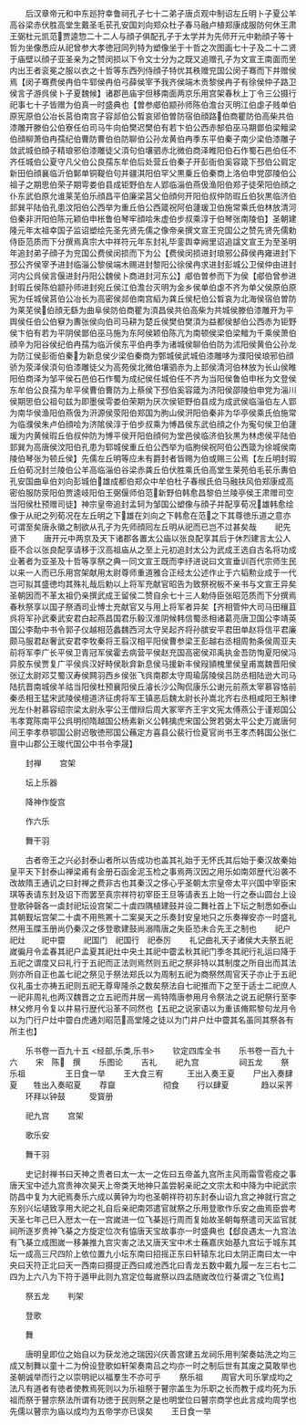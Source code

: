 <!-- { "loadSidebar": true } -->
　　后汉章帝元和中东廵狩幸鲁祠孔子七十二弟子唐贞观中制诏左丘明卜子夏公羊高谷梁赤伏胜高堂生戴圣毛苌孔安国刘向郑众杜子春马融卢植郑康成服防何休王肃王弼杜元凯范贾逵惣二十二人与顔子俱配孔子于太学并为先师开元中勅顔子等十哲为坐像悉应从祀曾参大孝徳冠同列特为塑像坐于十哲之次图画七十子及二十二贤于庙壁以顔子亚圣亲为之赞闵损以下令文士分为之既又追赠孔子为文宣王南面而坐内出王者衮冕之服以衣之十哲等东西列侍顔子特优其秩赠兖国公闵子骞而下并赠侯焉【闵子骞费侯冉伯牛郓侯冉伯弓薛侯宰予我齐侯端木贡黎侯冉子有徐侯仲子路卫侯言子游呉侯卜子夏魏候】诸郡邑庙宇但移南面两京乐用宫架春秋上丁令三公摄行祀事七十子皆赠为伯真一时盛典也【曽参郕伯颛孙师陈伯澹台灭明江伯虙子贱单伯原宪原伯公冶长莒伯南宫子容郯伯公晳哀郳伯曽防宿伯顔路伯商瞿防伯高柴共伯漆雕开滕伯公伯寮任伯司马牛向伯樊迟樊伯有若卞伯公西赤郜伯巫马期鄫伯梁鳣梁伯顔柳萧伯冉孺纪伯曹防曹伯伯防聊伯公孙龙黄伯冉季东平伯秦子南少梁伯漆雕子敛武城伯顔子精琅邪伯漆雕徒父湏句伯壤驷赤北微伯商泽睢阳伯石作蜀石邑伯任不齐任城伯公夏守凡父伯公良孺东牟伯后处营丘伯秦子开彭衙伯奚容箴下邳伯公肩定新田伯顔襄临沂伯鄡单铜鞮伯句并疆淇阳伯罕父黒乗丘伯秦商上洛伯申党邵陵伯公祖子之期思伯荣子期雩娄伯县成钜野伯左人郢临淄伯燕伋渔阳伯郑子徒荣阳伯顔之仆东武伯原允谁莱芜伯乐顔昌平伯廉梁莒父伯顔何开阳伯叔仲防瑕丘伯狄黒临济伯邽巽平陆伯孔患汶阳伯公西举为重丘伯公西箴祝阿伯蘧瑗卫伯施常乘氏伯林放清河伯秦非汧阳伯陈元颖伯申枨鲁伯琴牢顔哙朱虚伯步叔乘淳于伯琴张南陵伯】圣朝建隆元年太祖幸国子监诏塑绘先圣先贤先儒之像帝亲撰文宣王兖国公之赞先贤先儒勅侍臣范质而下分撰焉真宗大中祥符元年东封礼毕銮舆幸阙里诏追諡文宣王为至圣明年追封弟子顔子为兖国公费侯闵损而下为公【费侯闵损进封琅邪公薛侯冉雍进封下邳公齐侯宰予进封临淄公黎侯端木赐进封黎阳公徐侯冉求进封彭城公卫侯仲由进封河内公呉侯言偃进封丹阳公魏侯卜商进封河东公】郕伯曽参而下为侯【郕伯曾参进封瑕丘侯陈伯颛孙师进封宛丘侯江伯澹台灭明为金乡侯单伯虙不齐为单父侯原伯原宪为任城侯莒伯公冶长为高密侯郯伯南宫縚为龚丘侯杞伯公晳哀为北海侯宿伯曽防为莱芜侯伯顔无繇为曲阜侯防伯商瞿为湏昌侯共伯高柴为共城侯滕伯漆雕开为平舆侯任伯公伯竂为夀张侯向伯司马耕为楚丘侯樊伯樊湏为益都侯郜伯公西赤为钜野侯卞伯有若为平阴侯鄫伯巫马施为东阿侯颖伯陈亢为南顿侯梁伯梁鳣为千乘侯萧伯顔辛为阳谷侯纪伯冉孺为临沂侯东平伯冉季为诸城侯聊伯伯防为沭阳侯黄伯公孙龙为防江侯彭衙伯秦为新息侯少梁伯秦商为鄄城侯武城伯漆雕哆为濮阳侯琅邪伯顔骄为荥泽侯湏句伯漆雕徒父为高苑侯北微伯壤驷赤为上邽侯清河伯林放为长山侯睢阳伯商泽为邹平侯石邑伯石作蜀为成纪侯任城伯任不齐为当阳侯鲁伯申枨为文登侯东牟伯公良孺为牟平侯曹伯曹防为上蔡侯下邳伯奚容箴为济阳侯邵陵伯申党为淄川侯期思伯公祖句兹为即墨侯雩娄伯荣期为厌次侯钜野伯县成为成武侯临淄伯左人郢为南华侯渔阳伯燕伋为汧源侯荥阳伯郑国为胊山侯汧阳伯秦非为华亭侯乘氏伯施常为临濮侯朱卢伯顔哙为济隂侯淳于伯步叔乘为愽昌侯东武伯顔之仆为寃句侯卫伯蘧瑗为内黄候瑕丘伯叔仲防为愽平侯开阳伯顔何为堂邑侯临济伯狄黒为林虑侯平陆伯邽巽为高唐侯汶阳伯孔患为郓城侯重丘伯公西举为临朐侯祝阿伯公西箴为徐城侯南陵伯琴张为顿丘侯】先儒左丘明等应未有爵封者皆赐为伯或赐三公焉【左丘明封瑕丘伯荀况封兰陵伯公羊高临淄伯谷梁赤龚丘伯伏胜乘氏伯高堂生莱苑伯毛苌乐夀伯孔安国曲阜伯刘向彭城伯雄成都伯郑众中牟伯杜子春缑氏伯马融扶风伯郑康成高密伯服防荥阳伯贾逵岐阳伯王弼偃师伯范新野伯韩愈昌黎伯兰陵亭侯王肃赠司空当阳侯杜预赠司徒】神宗皇帝追封孟轲为邹国公塑像与顔子并配享荀况雄韩愈绘像于从祀之列荀况在左丘明之下雄在刘向之下韩愈在范之下其尊徳乐道之意亦可谓至矣唐永徽之制欲从孔子为先师顔囘左丘明从祀而已岂不过甚矣哉
　　祀先贤下
　　唐开元中两京及天下诸郡各置太公庙以张良配享其后于休烈建言太公人臣不合以张良配享请移于汉高祖庙从之至上元初追封太公为武成王选自古名将功成业著者为亚圣及十哲等享祭之典一同文宣王既而李纾进说曰文宣垂训百代宗师生民以来一人而已乐用宫架献用太尉尊师重道雅合正经太公述作止于六韬勲业成于一代岂可拟其盛徳均其殊礼哉后勅以上将军充献官昭告为致祭祝板不亲书与文宣王异矣圣朝因而不革太祖仍亲撰武成王留侯二赞自余七十三人勅侍臣张昭范质而下分撰焉春秋祭享以国子祭酒司业愽士充献官又与用上将军者异矣【齐相管仲大司马田穰苴呉将军孙武秦武安君白起燕昌国君乐毅汉淮阴候韩信蜀丞相诸葛亮唐卫国公李靖英国公李勣中书令郭子仪越相范蠡魏西河太守吴起齐将孙膑安平君田单赵将信平君廉颇马服君赵奢武安君李牧秦将王翦汉相平阳侯曹参梁王彭越右丞相周勃条侯周亚夫前将军李广长平侯卫青冠军侯霍去病营平侯赵充国高密侯邓禹执金吾防恂夏阳侯冯异胶东侯贾复广平侯呉汉好畤侯耿弇新息侯马援新丰侯叚頴槐里侯皇甫嵩魏晋阳侯张辽太尉邓艾蜀汉寿侯闗羽西乡侯张飞呉南郡太守周瑜孱陵侯吕防丞相陆逊大司马陆抗晋南城侯羊祜当阳侯杜预襄阳侯丘濬长沙公陶侃康乐公谢元前燕太宰慕容恪前秦丞相王猛宋武陵侯檀道济征虏将军王镇恶后魏太尉长孙嵩北齐右丞相咸阳王斛律光左仆射慕容绍宗梁太尉永寜公王僧辩后周大冢宰齐王宇文宪太傅燕公于谨郑国公韦孝寛陈南平公呉明彻隋越国公杨素新义公韩擒虎宋国公贺若弼太平公史万嵗唐何间王李孝恭鄂国公尉迟敬徳邢国公蘓定方喜县公裴行俭夏官尚书王孝杰韩国公张仁亶中山郡公王晙代国公中书令李晟】














　　封禅
　　宫架






　　坛上乐器







　　降神作旋宫







　　作六乐







　　舞干羽







　　古者帝王之兴必封泰山者所以告成功也盖其礼始于无怀氏其后始于秦汉故秦始皇平天下封泰山禅梁甫有金册石函金泥玉检之事焉两汉因之用乐如南郊歴代沿袭不改故隋王通讥之曰封禅之费非古也其秦汉之侈心乎圣朝太宗皇帝太平兴国中宰臣宋琪等表请东封及诏下而罢至真宗祥符初宰臣王旦等请表五上始一行之泰山圆台上设登歌钟磬各一虡封祀坛设宫架二十虡四隅植建鼓并设二舞社首上下坛之制悉如泰山其朝觐坛宫架二十虡不用熊罴十二案昊天之乐奏封安皇地只之乐奏禅安亦一时盛礼然用玉牒玉册尚仍秦汉之侈登歌建鼓尚溺隋唐之失臣恐未合先王之制也
　　祀户　　祀灶　　祀中霤
　　祀国门　祀国行　祀泰厉
　　礼记曲礼天子诸侯大夫祭五祀嵗徧月令孟春其祀户孟夏其祀灶中央土其祀中霤孟秋其祀门季冬其祀行礼运曰降于五祀之谓度又曰礼行于五祀而正法则焉然则五祀之祭非特以其制度之所自出而其法则亦所自正也盖七祀之祭见于祭法郑氏以为周制五祀为商祭然周官天子亦止于五祀仪礼虽士亦祷五祀则五祀无尊卑隆杀之数矣祭法自七祀推而下之至于适士二祀庶人一祀非周礼也两汉魏晋之立五祀而井居一焉特隋唐参用月令祭法之说五祀祭行至李林父修月令复以井易行歴代沿革不同然也【五祀之说家语以为重该脩熙黎句龙月令以为门行户灶中霤白虎通刘昭范高堂隆之徒以为门井户灶中霤其名虽同其祭各有所主也】













　　乐书卷一百九十五
<经部,乐类,乐书>
　　钦定四库全书
　　乐书卷一百九十六
　　宋　陈　撰
　　乐图论
　　吉礼
　　祀九宫　　　　　祠五龙
　　祭乐祖　　　　　王日食一举
　　王大食三宥　　　王出入奏王夏
　　尸出入奏肆夏　　牲出入奏昭夏
　　荐齍　　　　　　彻食
　　行以肆夏　　　　趋以采荠
　　环拜以钟鼓　　　受寳册




　　祀九宫
　　宫架






　　歌乐安







　　舞干羽







　　史记封禅书曰天神之贵者曰太一太一之佐曰五帝盖九宫所主风雨霜雪雹疫之事唐天宝中述九宫贵神次昊天上帝类天地神只盖尝躬亲祀之文宗太和中降为中祀武宗防昌中复为大祀焉奏乐六成以黄钟为均也圣朝祥符初东封泰山诏九宫之神就行宫之东别兴坛壝致享用大祀之礼自后亲祀南郊遣官就祭之乐用登歌作乐安之曲焉臣尝考天圣七年己巳入厯太一在一宫嵗进一位飞棊廵行周而复始故圣朝每祭遣司天监官就祠所逐岁贵神飞棊之方旋定位次有恊唐天宝故事亦一时盛典也【郄良遇太一九宫法有飞棊立成图嵗一移兼推九宫灾害之法又唐天宝中术士蘓嘉庆始基九宫坛于城东其坛一成高三尺四阶上依位置九小坛东南曰招摇正东曰轩辕东北曰太阴正南曰太一中央曰天符正北曰天一西南曰摄提正西曰咸池西北曰青龙五数中戴九履一左三右七二四为上六八为下符于遁甲此则九宫定位每嵗祭以四孟随嵗改位行棊谓之飞位焉】










　　祭五龙
　　判架






　　登歌







　　舞







　　唐明皇即位之始自以为获龙池之瑞因兴庆善宫建五龙祠乐用判架奏姑洗之均三成又制舞以童十二为佾设登歌如轩架奏南吕之均亦一时之制后世有其废之莫敢举也圣朝诚举而行之以崇明祀以福羣生不亦可乎
　　祭乐祖
　　周官大司乐掌成均之法凡有道者有徳者使教焉死则以为乐祖祭于瞽宗盖生为乐职之长而教于成均死为乐祖而祭于瞽宗祭法所谓有功徳于民则祭之是也明堂位曰瞽宗商学也此言成均周学也先儒以瞽宗为庙以成均为五帝学亦已误矣
　　王日食一举

